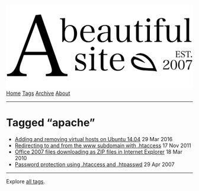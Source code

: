 <a href="../../index.html" class="header-link"><img src="../../images/logos/wordmark.svg" alt="A Beautiful Site" class="wordmark" /></a> <a href="../../index.html" class="nav-item">Home</a> <a href="../index.html" class="nav-item">Tags</a> <a href="../../posts/index.html" class="nav-item">Archive</a> <a href="../../about/index.html" class="nav-item">About</a>

------------------------------------------------------------------------

Tagged “apache”
===============

-   <a href="../../posts/adding-and-removing-virtual-hosts-on-ubuntu-1404/index.html" class="post-list-item-link">Adding and removing virtual hosts on Ubuntu 14.04</a> 29 Mar 2016
-   <a href="../../posts/redirecting-to-and-from-the-www-subdomain-with-htaccess/index.html" class="post-list-item-link">Redirecting to and from the www subdomain with .htaccess</a> 17 Nov 2011
-   <a href="../../posts/office-2007-files-downloading-as-zip-in-internet-explorer/index.html" class="post-list-item-link">Office 2007 files downloading as ZIP files in Internet Explorer</a> 18 Mar 2010
-   <a href="../../posts/password-protection-using-htaccess-and-htpasswd/index.html" class="post-list-item-link">Password protection using .htaccess and .htpasswd</a> 29 Apr 2007

------------------------------------------------------------------------

Explore [all tags](../index.html).
